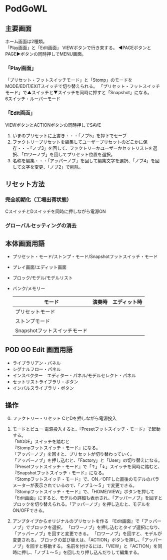 # PodGoWL
## 主要画面
ホーム画面は2種類。  
「Play画面」と「Edit画面」
VIEWボタンで行き来する。
◀PAGEボタンとPAGE▶ボタンの同時押しでMENU画面。
### 「Play画面」
「プリセット・フットスイッチモード」と「Stomp」のモードをMODE/EDIT/EXITスイッチで切り替えられる。
「プリセット・フットスイッチモード」で▲スイッチと▼スイッチを同時に押すと「Snapshot」になる。  
6スイッチ・ルーパーモード  
### 「Edit画面」
VIEWボタンとACTIONボタンの同時押しでSAVE  
1. いまのプリセットに上書き・・・「ノブ5」を押下でセーブ
2. ファクトリープリセットを編集してユーザープリセットのどこかに保存・・・「ノブ3」を回して、ファクトリーかユーザーかセットリストを選択、「ロワーノブ」を回してプリセット位置を選択。
3. 名称を編集・・・「アッパーノブ」を回して編集文字を選択、「ノブ4」を回して文字を変更、「ノブ2」で削除。

## リセット方法
### 完全初期化（工場出荷状態）
CスイッチとDスイッチを同時に押しながら電源ON
### グローバルセッティングの消去

## 本体画面用語  
* プリセット・モード/ストンプ・モード/Snapshotフットスイッチ・モード
* プレイ画面/エディット画面
* ブロック/モデル/モデルリスト
* バンク/メモリー
  
  |モード|演奏時|エディット時|
  |---|---|---|
  |プリセットモード|||
  |ストンプモード|||
  |Snapshotフットスイッチモード|||

## POD GO Edit 画面用語  
* ライブラリアン・パネル
* シグナルフロー・パネル
* インスペクター　エディター・パネル/モデルセレクト・パネル
* セットリストライブラリ・ボタン
* インパルスライブラリ・ボタン

## 操作
0. ファクトリー・リセット
CとDを押しながら電源投入

1. モードとビュー
電源投入すると、『Presetフットスイッチ・モード』で起動する。  
「MODE」スイッチを踏むと  
『Stompフットスイッチ・モード』になる。  
「アッパーノブ」を回すと、プリセットが切り替わっていく。  
「アッパーノブ」を押し込むと、「Factory」と「User」の切り替えになる。  
『Presetフットスイッチ・モード』で「↑」「↓」スイッチを同時に踏むと、『Snapshotフットスイッチ・モード』になる。  
『Stompフットスイッチ・モード』で、ON／OFFした直後のモデルのパラメーターが表示されているので、「ノブ１〜５」で変更できる。  
『Stompフットスイッチ・モード』で、「HOME/VIEW」ボタンを押して「Edit画面」にすると、モデルの詳細も表示され、「アッパーノブ」を回すとブロックを切り替えられる。「アッパーノブ」を押し込むと、モデルをON/OFFできる。  

2. アンプタイプからオリジナルのプリセットを作る
『Edit画面』で「アッパーノブ」でブロックを選択。
「ロワーノブ」を押し込むとタイプ選択になり、「アッパーノブ」を回すと変更できる。
「ロワーノブ」を回すと、モデルが変更される。
ブロックの並び替えは、「ACTION」ボタンを押し、「アッパーノブ」を回すと移動する。
名前を付けるには、「VIEW」と「ACTION」を同時に押し、「ノブ１〜５」を回したり押し込んだりして編集する。










